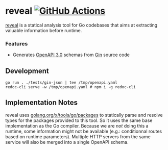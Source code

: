 # reveal [![GitHub Actions](https://github.com/rekki/reveal/actions/workflows/ci.yml/badge.svg)](https://github.com/rekki/reveal/actions/workflows/ci.yml)

[reveal](https://github.com/rekki/reveal) is a statical analysis tool for Go
codebases that aims at extracting valuable information before runtime.

### Features

- Generates [OpenAPI 3.0](https://swagger.io/specification/) schemas from
  [Gin](https://github.com/gin-gonic/gin) source code

## Development

```
go run . ./tests/gin-json | tee /tmp/openapi.yaml
redoc-cli serve -w /tmp/openapi.yaml # npm i -g redoc-cli
```

## Implementation Notes

reveal uses
[golang.org/x/tools/go/packages](https://pkg.go.dev/golang.org/x/tools/go/packages)
to statically parse and resolve types for the packages provided to this tool. So
it uses the same base implementation as the Go compiler. Because we are _not_
doing this a runtime, some information might not be available (e.g.:
conditionnal routes based on runtime parameters). Multiple HTTP servers from the
same service will also be merged into a single OpenAPI schema.
